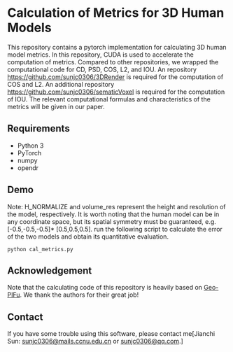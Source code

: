 # Calculation of Metrics  for 3D Human Models



This repository contains a pytorch implementation for calculating  3D human model metrics.
In this repository, CUDA is used to accelerate the computation of metrics.
Compared to other repositories, we wrapped the computational code for CD, PSD, COS, L2, and IOU. 
An repository https://github.com/sunjc0306/3DRender  is required for the computation of COS and L2. 
An additional repository https://github.com/sunjc0306/sematicVoxel is required for the computation of IOU. 
The relevant computational formulas and characteristics of the metrics will be given in our paper.



## Requirements
- Python 3
- PyTorch
- numpy
- opendr


## Demo
Note: H_NORMALIZE and volume_res represent the height and resolution of the model, respectively. 
It is worth noting that the human model can be in any coordinate space, but its spatial symmetry must be guaranteed, e.g. [-0.5,-0.5,-0.5]* [0.5,0.5,0.5].
run the following script to calculate the error of the two models and obtain its quantitative evaluation.
```
python cal_metrics.py
```


## Acknowledgement
Note that the calculating code of this repository is heavily based on [Geo-PIFu](https://github.com/simpleig/Geo-PIFu). We thank the authors for their great job!

## Contact 
If you have some trouble using this software, please contact me[Jianchi Sun: [sunjc0306@mails.ccnu.edu.cn](mailto:sunjc0306@mails.ccnu.edu.cn) or [sunjc0306@qq.com](mailto:sunjc0306@qq.com).]



